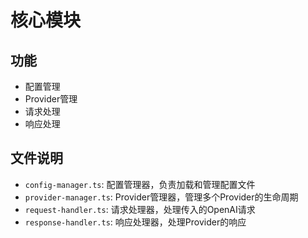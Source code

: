 # 核心模块

## 功能
- 配置管理
- Provider管理
- 请求处理
- 响应处理

## 文件说明
- `config-manager.ts`: 配置管理器，负责加载和管理配置文件
- `provider-manager.ts`: Provider管理器，管理多个Provider的生命周期
- `request-handler.ts`: 请求处理器，处理传入的OpenAI请求
- `response-handler.ts`: 响应处理器，处理Provider的响应